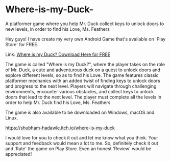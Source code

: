 # Where-is-my-Duck-
A platformer game where you help Mr. Duck collect keys to unlock doors to new levels, in order to find his Love, Ms. Feathers

Hey guys! I have create my very own Android Game that's available on 'Play Store' for FREE. 

Link: <a href="https://play.google.com/store/apps/details?id=com.shubhamslab.duck">Where is my Duck? Download Here for FREE</a>



The game is called "Where is my Duck?", where the player takes on the role of Mr. Duck, a cute and adventurous duck on a quest to unlock doors and explore different levels, so as to find his Love. The game features classic platformer mechanics with an added twist of finding keys to unlock doors and progress to the next level. Players will navigate through challenging environments, encounter various obstacles, and collect keys to unlock doors that lead to the next level. The player must complete all the levels in order to help Mr. Duck find his Love, Ms. Feathers



The game is also available to be downloaded on Windows, macOS and Linux.

https://shubham-hadawle.itch.io/where-is-my-duck



I would love for you to check it out and let me know what you think. Your support and feedback would mean a lot to me. So, definitely check it out and 'Rate' the game on Play Store. Even an honest 'Review' would be appreciated!
